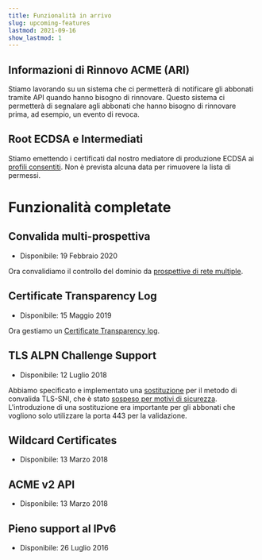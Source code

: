 ```yaml
---
title: Funzionalità in arrivo
slug: upcoming-features
lastmod: 2021-09-16
show_lastmod: 1
---
```


## Informazioni di Rinnovo ACME (ARI)

Stiamo lavorando su un sistema che ci permetterà di notificare gli abbonati tramite API quando hanno bisogno di rinnovare. Questo sistema ci permetterà di segnalare agli abbonati che hanno bisogno di rinnovare prima, ad esempio, un evento di revoca.

## Root ECDSA e Intermediati

Stiamo emettendo i certificati dal nostro mediatore di produzione ECDSA ai [profili consentiti](https://community.letsencrypt.org/t/ecdsa-availability-in-production-environment/150679). Non è prevista alcuna data per rimuovere la lista di permessi.

# Funzionalità completate

## Convalida multi-prospettiva

* Disponibile: 19 Febbraio 2020

Ora convalidiamo il controllo del dominio da [prospettive di rete multiple](https://letsencrypt.org/2020/02/19/multi-perspective-validation.html).

## Certificate Transparency Log

* Disponibile: 15 Maggio 2019

Ora gestiamo un [Certificate Transparency log](/docs/ct-logs).

## TLS ALPN Challenge Support

* Disponibile: 12 Luglio 2018

Abbiamo specificato e implementato una [sostituzione](https://tools.ietf.org/html/rfc8737) per il metodo di convalida TLS-SNI, che è stato [sospeso per motivi di sicurezza](https://community.letsencrypt.org/t/important-what-you-need-to-know-about-tls-sni-validation-issues/50811). L'introduzione di una sostituzione era importante per gli abbonati che vogliono solo utilizzare la porta 443 per la validazione.

## Wildcard Certificates

* Disponibile: 13 Marzo 2018

## ACME v2 API

* Disponibile: 13 Marzo 2018

## Pieno support al IPv6

* Disponibile: 26 Luglio 2016
